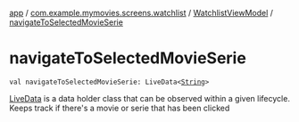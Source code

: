 [app](../../index.md) / [com.example.mymovies.screens.watchlist](../index.md) / [WatchlistViewModel](index.md) / [navigateToSelectedMovieSerie](./navigate-to-selected-movie-serie.md)

# navigateToSelectedMovieSerie

`val navigateToSelectedMovieSerie: LiveData<`[`String`](https://kotlinlang.org/api/latest/jvm/stdlib/kotlin/-string/index.html)`>`

[LiveData](#) is a data holder class that can be observed within a given lifecycle.
Keeps track if there's a movie or serie that has been clicked


